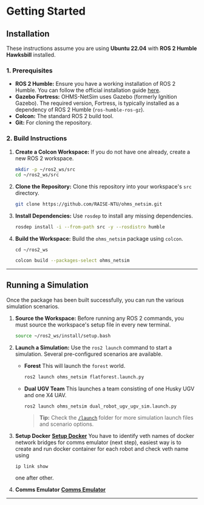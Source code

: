 # Getting Started 

## Installation

These instructions assume you are using **Ubuntu 22.04** with **ROS 2 Humble Hawksbill** installed.

### 1. Prerequisites

* **ROS 2 Humble:** Ensure you have a working installation of ROS 2 Humble. You can follow the official installation guide [here](https://docs.ros.org/en/humble/Installation/Ubuntu-Install-Debians.html).
* **Gazebo Fortress:** OHMS-NetSim uses Gazebo (formerly Ignition Gazebo). The required version, Fortress, is typically installed as a dependency of ROS 2 Humble (`ros-humble-ros-gz`).
* **Colcon:** The standard ROS 2 build tool.
* **Git:** For cloning the repository.

### 2. Build Instructions

1.  **Create a Colcon Workspace:**
    If you do not have one already, create a new ROS 2 workspace.
    ```bash
    mkdir -p ~/ros2_ws/src
    cd ~/ros2_ws/src
    ```

2.  **Clone the Repository:**
    Clone this repository into your workspace's `src` directory.
    ```bash
    git clone https://github.com/RAISE-NTU/ohms_netsim.git
    ```

3.  **Install Dependencies:**
    Use `rosdep` to install any missing dependencies.
    ```bash
    rosdep install -i --from-path src -y --rosdistro humble
    ```

4.  **Build the Workspace:**
    Build the `ohms_netsim` package using `colcon`.
    ```
    cd ~/ros2_ws
    ```
    ```bash
    colcon build --packages-select ohms_netsim
    ```

---

## Running a Simulation

Once the package has been built successfully, you can run the various simulation scenarios.

1.  **Source the Workspace:**
    Before running any ROS 2 commands, you must source the workspace's setup file in every new terminal.
    ```bash
    source ~/ros2_ws/install/setup.bash
    ```

2.  **Launch a Simulation:**
    Use the `ros2 launch` command to start a simulation. Several pre-configured scenarios are available.

    * **Forest**
        This will launch the `forest` world.
        ```bash
        ros2 launch ohms_netsim flatforest.launch.py 
        ```

    * **Dual UGV Team**
        This launches a team consisting of one Husky UGV and one X4 UAV.
        ```bash
        ros2 launch ohms_netsim dual_robot_ugv_ugv_sim.launch.py 
        ```

        > **Tip:** Check the [`/launch`](./launch) folder for more simulation launch files and scenario options.

3. **Setup Docker**
    **[Setup Docker](./SETTING_UP_DOCKER.md)** 
    You have to identify veth names of docker network bridges for comms emulator (next step), easiest way is to create and run docker 
    container for each robot and check veth name using
    ```
    ip link show
    ```
    one after other.

4. **Comms Emulator**
    **[Comms Emulator](./COMMS_EMULATOR.md)**
---